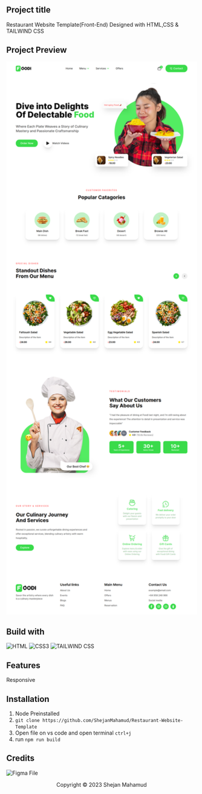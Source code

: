 ## Project title

Restaurant Website Template(Front-End) Designed with HTML,CSS & TAILWIND CSS

## Project Preview

<p align="center"><img width="800px" src="./images/preview.png"></p>

## Build with

![HTML](https://img.shields.io/badge/HTML5-E34F26?style=for-the-badge&logo=html5&logoColor=white)
![CSS3](https://img.shields.io/badge/CSS3-1572B6?style=for-the-badge&logo=css3&logoColor=white)
![TAILWIND CSS](https://img.shields.io/badge/TAILWINDCSS-37B6F1?style=for-the-badge&logo=tailwindcss&logoColor=white)

## Features

Responsive

## Installation

1. Node Preinstalled
2. `git clone https://github.com/ShejanMahamud/Restaurant-Website-Template`
3. Open file on vs code and open terminal `ctrl+j`
4. run `npm run build`

## Credits

![Figma File](<https://www.figma.com/file/lSfJ6g0GqSeBgRuhfHjul7/Restaurant-Website-UI-Template-(Community)>)

<p align="center">Copyright &copy; 2023 Shejan Mahamud</p>
